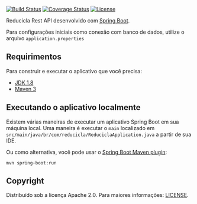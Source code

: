 [![Build Status](https://travis-ci.org/codecentric/springboot-sample-app.svg?branch=master)](https://travis-ci.org/codecentric/springboot-sample-app)
[![Coverage Status](https://coveralls.io/repos/github/codecentric/springboot-sample-app/badge.svg?branch=master)](https://coveralls.io/github/codecentric/springboot-sample-app?branch=master)
[![License](http://img.shields.io/:license-apache-blue.svg)](http://www.apache.org/licenses/LICENSE-2.0.html)

Reducicla Rest API desenvolvido com [Spring Boot](http://projects.spring.io/spring-boot/).

Para configurações iniciais como conexão com banco de dados, utilize o arquivo `application.properties`

## Requirimentos

Para construir e executar o aplicativo que você precisa:

- [JDK 1.8](http://www.oracle.com/technetwork/java/javase/downloads/jdk8-downloads-2133151.html)
- [Maven 3](https://maven.apache.org)

## Executando o aplicativo localmente


Existem várias maneiras de executar um aplicativo Spring Boot em sua máquina local. Uma maneira é executar o `main` localizado em `src/main/java/br/com/reducicla/ReduciclaApplication.java` a partir de sua IDE.

Ou como alternativa, você pode usar o [Spring Boot Maven plugin](https://docs.spring.io/spring-boot/docs/current/reference/html/build-tool-plugins-maven-plugin.html):

```shell
mvn spring-boot:run
```

## Copyright

Distribuído sob a licença Apache 2.0. Para maiores informações: [LICENSE](https://github.com/codecentric/springboot-sample-app/blob/master/LICENSE).